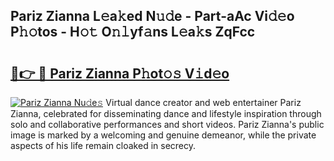 ## Pariz Zianna L𝚎a𝚔ed N𝚞𝚍e - Part-aAc Vi𝚍𝚎o P𝚑𝚘tos - H𝚘𝚝 O𝚗𝚕yf𝚊ns L𝚎a𝚔s ZqFcc

# <h2><a href="http://kf2d26.oniu.top/?m=Pariz+Zianna">🔗👉 🔴 Pariz Zianna P𝚑ot𝚘𝚜 V𝚒d𝚎o</a></h2>

[![Pariz Zianna Nu𝚍e𝚜](https://i.imgur.com/0qMVB7G.gif)](http://kf2d26.oniu.top/?m=Pariz+Zianna)
Virtual dance creator and web entertainer Pariz Zianna, celebrated for disseminating dance and lifestyle inspiration through solo and collaborative performances and short videos. Pariz Zianna's public image is marked by a welcoming and genuine demeanor, while the private aspects of his life remain cloaked in secrecy.  

